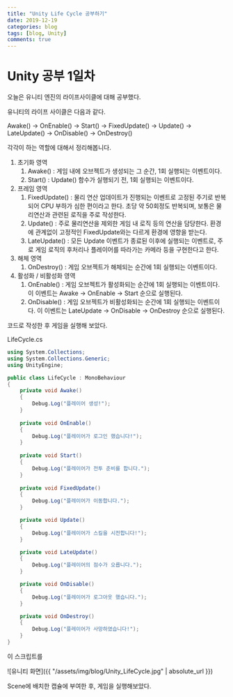 ```yaml
---
title: "Unity Life Cycle 공부하기"
date: 2019-12-19
categories: blog
tags: [blog, Unity]
comments: true
---
```



# Unity 공부 1일차

오늘은 유니티 엔진의 라이프사이클에 대해 공부했다.

유니티의 라이프 사이클은 다음과 같다.



Awake() -> OnEnable() -> Start() -> FixedUpdate() -> Update() -> LateUpdate() -> OnDisable() -> OnDestroy()



각각이 하는 역할에 대해서 정리해봅니다.

1. 초기화 영역
   1. Awake() :
      게임 내에 오브젝트가 생성되는 그 순간, 1회 실행되는 이벤트이다.
   2. Start() :
      Update() 함수가 실행되기 전, 1회 실행되는 이벤트이다.
2. 프레임 영역
   1. FixedUpdate() :
      물리 연산 업데이트가 진행되는 이벤트로 고정된 주기로 반복되어 CPU 부하가 심한 편이라고 한다.
      초당 약 50회정도 반복되며, 보통은 물리연산과 관련된 로직을 주로 작성한다.
   2. Update() :
      주로 물리연산을 제외한 게임 내 로직 등의 연산을 담당한다. 환경에 관계없이 고정적인 FixedUpdate와는 다르게 환경에 영향을 받는다.
   3. LateUpdate() :
      모든 Update 이벤트가 종료된 이후에 실행되는 이벤트로, 주로 게임 로직의 후처리나 플레이어를 따라가는 카메라 등을 구현한다고 한다.
3. 해체 영역
   1. OnDestroy() :
      게임 오브젝트가 해체되는 순간에 1회 실행되는 이벤트이다.
4. 활성화 / 비활성화 영역
   1. OnEnable() :
      게임 오브젝트가 활성화되는 순간에 1회 실행되는 이벤트이다. 
      이 이벤트는 Awake -> OnEnable -> Start 순으로 실행된다.
   2. OnDisable() :
      게임 오브젝트가 비활성화되는 순간에 1회 실행되는 이벤트이다. 
      이 이벤트는 LateUpdate -> OnDisable -> OnDestroy 순으로 실행된다.



코드로 작성한 후 게임을 실행해 보았다.



LifeCycle.cs

```c#
using System.Collections;
using System.Collections.Generic;
using UnityEngine;

public class LifeCycle : MonoBehaviour
{
    private void Awake()
    {
        Debug.Log("플레이어 생성!");
    }
    
    private void OnEnable()
    {
        Debug.Log("플레이어가 로그인 했습니다!");
    }
    
    private void Start()
    {
        Debug.Log("플레이어가 전투 준비를 합니다.");
    }
    
    private void FixedUpdate()
    {
        Debug.Log("플레이어가 이동합니다.");
    }

    private void Update()
    {
        Debug.Log("플레이어가 스킬을 시전합니다!");
    }

    private void LateUpdate()
    {
        Debug.Log("플레이어의 점수가 오릅니다.");
    }

    private void OnDisable()
    {
        Debug.Log("플레이어가 로그아웃 했습니다.");
    }

    private void OnDestroy()
    {
        Debug.Log("플레이어가 사망하였습니다!");
    }
}
```



이 스크립트를 

![유니티 화면]({{ "/assets/img/blog/Unity_LifeCycle.jpg" | absolute_url }})

Scene에 배치한 캡슐에 부여한 후, 게임을 실행해보았다.



